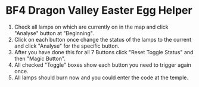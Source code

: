 # BF4 Dragon Valley Easter Egg Helper

1. Check all lamps on which are currently on in the map and click "Analyse" button at "Beginning".
2. Click on each button once change the status of the lamps to the current and click "Analyse" for the specific button.
3. After you have done this for all 7 Buttons click "Reset Toggle Status" and then "Magic Button".
4. All checked "Toggle" boxes show each button you need to trigger again once.
5. All lamps should burn now and you could enter the code at the temple.
